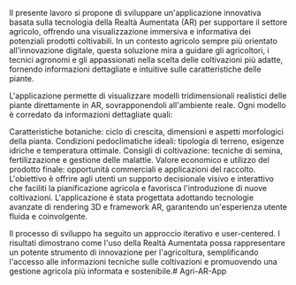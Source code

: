 Il presente lavoro si propone di sviluppare un'applicazione innovativa basata sulla tecnologia della Realtà Aumentata (AR) per supportare il settore agricolo, offrendo una visualizzazione immersiva e informativa dei potenziali prodotti coltivabili. In un contesto agricolo sempre più orientato all'innovazione digitale, questa soluzione mira a guidare gli agricoltori, i tecnici agronomi e gli appassionati nella scelta delle coltivazioni più adatte, fornendo informazioni dettagliate e intuitive sulle caratteristiche delle piante.

L'applicazione permette di visualizzare modelli tridimensionali realistici delle piante direttamente in AR, sovrapponendoli all'ambiente reale. Ogni modello è corredato da informazioni dettagliate quali:

Caratteristiche botaniche: ciclo di crescita, dimensioni e aspetti morfologici della pianta.
Condizioni pedoclimatiche ideali: tipologia di terreno, esigenze idriche e temperatura ottimale.
Consigli di coltivazione: tecniche di semina, fertilizzazione e gestione delle malattie.
Valore economico e utilizzo del prodotto finale: opportunità commerciali e applicazioni del raccolto.
L'obiettivo è offrire agli utenti un supporto decisionale visivo e interattivo che faciliti la pianificazione agricola e favorisca l'introduzione di nuove coltivazioni. L'applicazione è stata progettata adottando tecnologie avanzate di rendering 3D e framework AR, garantendo un'esperienza utente fluida e coinvolgente.

Il processo di sviluppo ha seguito un approccio iterativo e user-centered. I risultati dimostrano come l'uso della Realtà Aumentata possa rappresentare un potente strumento di innovazione per l'agricoltura, semplificando l'accesso alle informazioni tecniche sulle coltivazioni e promuovendo una gestione agricola più informata e sostenibile.# Agri-AR-App
